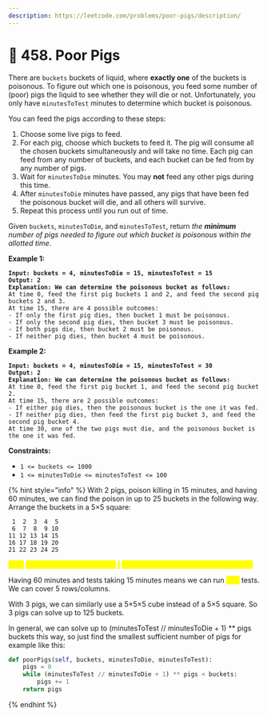 ```yaml
---
description: https://leetcode.com/problems/poor-pigs/description/
---
```


# 🤪 458. Poor Pigs

There are `buckets` buckets of liquid, where **exactly one** of the buckets is poisonous. To figure out which one is poisonous, you feed some number of (poor) pigs the liquid to see whether they will die or not. Unfortunately, you only have `minutesToTest` minutes to determine which bucket is poisonous.

You can feed the pigs according to these steps:

1. Choose some live pigs to feed.
2. For each pig, choose which buckets to feed it. The pig will consume all the chosen buckets simultaneously and will take no time. Each pig can feed from any number of buckets, and each bucket can be fed from by any number of pigs.
3. Wait for `minutesToDie` minutes. You may **not** feed any other pigs during this time.
4. After `minutesToDie` minutes have passed, any pigs that have been fed the poisonous bucket will die, and all others will survive.
5. Repeat this process until you run out of time.

Given `buckets`, `minutesToDie`, and `minutesToTest`, return _the **minimum** number of pigs needed to figure out which bucket is poisonous within the allotted time_.

&#x20;

**Example 1:**

<pre><code><strong>Input: buckets = 4, minutesToDie = 15, minutesToTest = 15
</strong><strong>Output: 2
</strong><strong>Explanation: We can determine the poisonous bucket as follows:
</strong>At time 0, feed the first pig buckets 1 and 2, and feed the second pig buckets 2 and 3.
At time 15, there are 4 possible outcomes:
- If only the first pig dies, then bucket 1 must be poisonous.
- If only the second pig dies, then bucket 3 must be poisonous.
- If both pigs die, then bucket 2 must be poisonous.
- If neither pig dies, then bucket 4 must be poisonous.
</code></pre>

**Example 2:**

<pre><code><strong>Input: buckets = 4, minutesToDie = 15, minutesToTest = 30
</strong><strong>Output: 2
</strong><strong>Explanation: We can determine the poisonous bucket as follows:
</strong>At time 0, feed the first pig bucket 1, and feed the second pig bucket 2.
At time 15, there are 2 possible outcomes:
- If either pig dies, then the poisonous bucket is the one it was fed.
- If neither pig dies, then feed the first pig bucket 3, and feed the second pig bucket 4.
At time 30, one of the two pigs must die, and the poisonous bucket is the one it was fed.
</code></pre>

&#x20;

**Constraints:**

* `1 <= buckets <= 1000`
* `1 <= minutesToDie <= minutesToTest <= 100`

{% hint style="info" %}
With 2 pigs, poison killing in 15 minutes, and having 60 minutes, we can find the poison in up to 25 buckets in the following way. Arrange the buckets in a 5×5 square:

```
 1  2  3  4  5
 6  7  8  9 10
11 12 13 14 15
16 17 18 19 20
21 22 23 24 25
```

<mark style="color:yellow;">**Now**</mark> <mark style="color:yellow;">**use one pig to find the row**</mark> <mark style="color:yellow;"></mark><mark style="color:yellow;">.</mark> <mark style="color:yellow;"></mark><mark style="color:yellow;">**Use the second pig to find the column**</mark><mark style="color:yellow;">.</mark>

Having 60 minutes and tests taking 15 minutes means we can run <mark style="color:yellow;">four</mark> tests. We can cover 5 rows/columns.

With 3 pigs, we can similarly use a 5×5×5 cube instead of a 5×5 square. So 3 pigs can solve up to 125 buckets.

In general, we can solve up to (minutesToTest // minutesToDie + 1) \*\* pigs buckets this way, so just find the smallest sufficient number of pigs for example like this:

```python
def poorPigs(self, buckets, minutesToDie, minutesToTest):
    pigs = 0
    while (minutesToTest // minutesToDie + 1) ** pigs < buckets:
        pigs += 1
    return pigs
```
{% endhint %}
